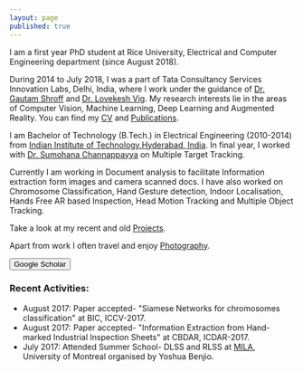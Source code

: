 ```yaml
---
layout: page
published: true
---
```


I am a first year PhD student at Rice University, Electrical and Computer Engineering department (since August 2018).

During 2014 to July 2018, I was a part of Tata Consultancy Services Innovation Labs, Delhi, India, where I work under the guidance of [Dr. Gautam Shroff](https://www.linkedin.com/in/gautam-shroff-066901/) and [Dr. Lovekesh Vig](https://sites.google.com/site/lovekeshhome/). My research interests lie in the areas of Computer Vision, Machine Learning, Deep Learning and Augmented Reality. You can find my [CV](https://gaurav16gupta.github.io/Resume-%20Gaurav%20Gupta.pdf) and [Publications](https://gaurav16gupta.github.io/publications/).

I am Bachelor of Technology (B.Tech.) in Electrical Engineering (2010-2014) from [Indian Institute of Technology,Hyderabad, India](http://www.iith.ac.in). In final year, I worked with [Dr. Sumohana Channappayya](https://www.iith.ac.in/~sumohana/) on Multiple Target Tracking. 

Currently I am working in Document analysis to facilitate Information extraction form images and camera scanned docs. I have also worked on Chromosome Classification, Hand Gesture detection, Indoor Localisation, Hands Free AR based Inspection, Head Motion Tracking and Multiple Object Tracking.  

Take a look at my recent and old [Projects](https://gaurav16gupta.github.io/projects). 

Apart from work I often travel and enjoy [Photography](https://500px.com/gaurav16gupta).

<form action="https://scholar.google.co.in/citations?user=OguKfJIAAAAJ&hl=en">
    <input type="submit" value="Google Scholar" width="100" height="20" />
</form>

### Recent Activities:
* August 2017: Paper accepted- "Siamese Networks for chromosomes classification" at BIC, ICCV-2017.
* August 2017: Paper accepted- "Information Extraction from Hand-marked Industrial Inspection Sheets" at CBDAR, ICDAR-2017.
* July 2017: Attended Summer School- DLSS and RLSS at [MILA](https://mila.quebec/en/cours/deep-learning-summer-school-2017/), University of Montreal organised by Yoshua Benjio.
